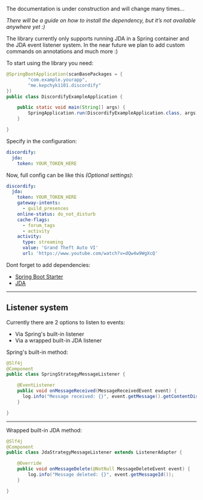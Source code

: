 The documentation is under construction and will change many times...

*There will be a guide on how to install the dependency, but it’s not available anywhere yet :)*

The library currently only supports running JDA in a Spring container and the JDA event listener system.
In the near future we plan to add custom commands on annotations and much more :)

To start using the library you need:
```java
@SpringBootApplication(scanBasePackages = {
        "com.example.yourapp",
        "me.kepchyk1101.discordify"
})
public class DiscordifyExampleApplication {

    public static void main(String[] args) {
        SpringApplication.run(DiscordifyExampleApplication.class, args);
    }

}
```

Specify in the configuration:
```yaml
discordify:
  jda:
    token: YOUR_TOKEN_HERE
```

Now, full config can be like this *(Optional settings)*:
```yaml
discordify:
  jda:
    token: YOUR_TOKEN_HERE
    gateway-intents:
      - guild_presences
    online-status: do_not_disturb
    cache-flags:
      - forum_tags
      - activity
    activity:
      type: streaming
      value: 'Grand Theft Auto VI'
      url: 'https://www.youtube.com/watch?v=dQw4w9WgXcQ'
```
Dont forget to add dependencies:
- [Spring Boot Starter](https://mvnrepository.com/artifact/org.springframework.boot/spring-boot-starter)
- [JDA](https://mvnrepository.com/artifact/net.dv8tion/JDA)

---

## Listener system
Currently there are 2 options to listen to events:
- Via Spring's built-in listener
- Via a wrapped built-in JDA listener

Spring's built-in method:
```java
@Slf4j
@Component
public class SpringStrategyMessageListener {

    @EventListener
    public void onMessageReceived(MessageReceivedEvent event) {
      log.info("Message received: {}", event.getMessage().getContentDisplay());
    }

}
```
---
Wrapped built-in JDA method:
```java
@Slf4j
@Component
public class JdaStrategyMessageListener extends ListenerAdapter {

    @Override
    public void onMessageDelete(@NotNull MessageDeleteEvent event) {
        log.info("Message deleted: {}", event.getMessageId());
    }

}
```